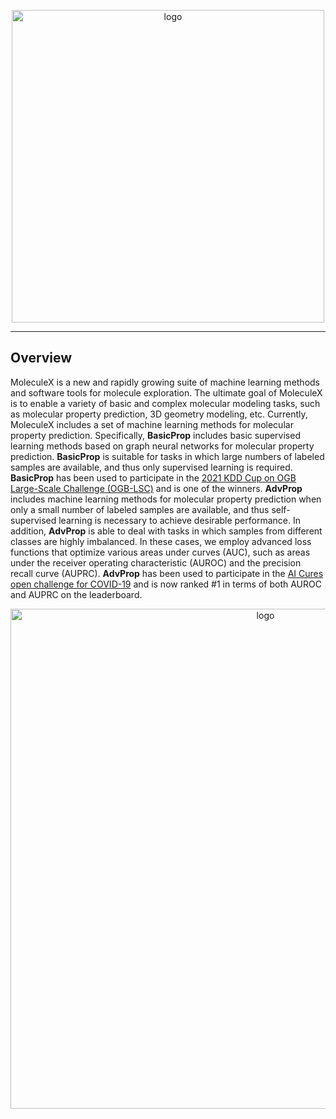 <p align="center">
<img src="https://github.com/divelab/MoleculeX/blob/master/imgs/MX-logo.jpg" width="500" class="center" alt="logo"/>
    <br/>
</p>

------

## Overview
MoleculeX is a new and rapidly growing suite of machine learning methods and software tools for molecule exploration. The ultimate goal of MoleculeX is to enable a variety of basic and complex molecular modeling tasks, such as molecular property prediction, 3D geometry modeling, etc. Currently, MoleculeX includes a set of machine learning methods for molecular property prediction. Specifically, **BasicProp** includes basic supervised learning methods based on graph neural networks for molecular property prediction. **BasicProp** is suitable for tasks in which large numbers of labeled samples are available, and thus only supervised learning is required. **BasicProp** has been used to participate in the [2021 KDD Cup on OGB Large-Scale Challenge (OGB-LSC)](https://ogb.stanford.edu/kddcup2021/leaderboard/#final_pcqm4m) and is one of the winners. **AdvProp** includes machine learning methods for molecular property prediction when only a small number of labeled samples are available, and thus self-supervised learning is necessary to achieve desirable performance. In addition, **AdvProp** is able to deal with tasks in which samples from different classes are highly imbalanced. In these cases, we employ advanced loss functions that optimize various areas under curves (AUC), such as areas under the receiver operating characteristic (AUROC) and the precision recall curve (AUPRC). **AdvProp** has been used to participate in the [AI Cures open challenge for COVID-19](https://www.aicures.mit.edu/tasks) and is now ranked #1 in terms of both AUROC and AUPRC on the leaderboard.

<p align="center">
<img src="https://github.com/divelab/MoleculeX/blob/master/imgs/moleculex_overview.jpg" width="800" class="center" alt="logo"/>
    <br/>
</p>
